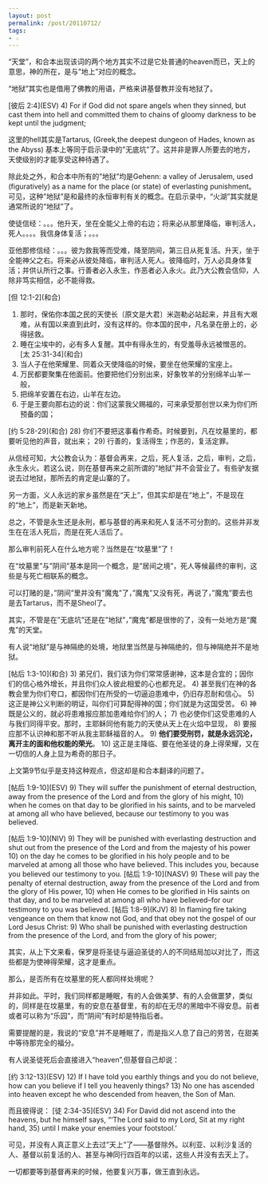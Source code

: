 ```yaml
---
layout: post
permalink: /post/20110712/
tags:
- ☆ 
---
```


“天堂”，和合本出现该词的两个地方其实不过是它处普通的heaven而已，天上的意思，神的所在，是与”地上”对应的概念。

“地狱”其实也是借用了佛教的用语，严格来讲基督教并没有地狱了。

>
\[彼后 2:4\](ESV)
4) For if God did not spare angels when they sinned, but cast them into hell and committed them to chains of gloomy darkness to be kept until the judgment;

这里的hell其实是Tartarus, (Greek,the deepest dungeon of Hades, known as the Abyss) 基本上等同于启示录中的”无底坑”了。这并非是罪人所要去的地方，天使级别的才能享受这种待遇了。

除此处之外，和合本中所有的”地狱”均是Gehenn: a valley of Jerusalem, used (figuratively) as a name for the place (or state) of everlasting punishment。可见，这种”地狱”是和最终的永恒审判有关的概念。在启示录中，“火湖”其实就是通常所说的“地狱”了。
>
使徒信经：。。。他升天，坐在全能父上帝的右边；将来必从那里降临，审判活人，死人。。。。我信身体复活；。。。
>
亚他那修信经：。。。彼为救我等而受难，降至阴间，第三日从死复活。升天，坐于全能神父之右。将来必从彼处降临，审判活人死人。彼降临时，万人必具身体复活；并供认所行之事。行善者必入永生，作恶者必入永火。此乃大公教会信仰，人除非笃实相信，必不能得救。
>
\[但 12:1-2\](和合)
1) 那时，保佑你本国之民的天使长〔原文是大君〕米迦勒必站起来，并且有大艰难，从有国以来直到此时，没有这样的。你本国的民中，凡名录在册上的，必得拯救。
2) 睡在尘埃中的，必有多人复醒。其中有得永生的，有受羞辱永远被憎恶的。
\[太 25:31-34\](和合)
31) 当人子在他荣耀里、同着众天使降临的时候，要坐在他荣耀的宝座上。
32) 万民都要聚集在他面前。他要把他们分别出来，好象牧羊的分别绵羊山羊一般，
33) 把绵羊安置在右边，山羊在左边。
34) 于是王要向那右边的说：你们这蒙我父赐福的，可来承受那创世以来为你们所预备的国；
>
\[约 5:28-29\](和合)
28) 你们不要把这事看作希奇。时候要到，凡在坟墓里的，都要听见他的声音，就出来；
29) 行善的，复活得生；作恶的，复活定罪。


从信经可知，大公教会认为：基督会再来，之后，死人复活，之后，审判，之后，永生永火。若这么说，则在基督再来之前所谓的”地狱”并不会营业了。有些驴友据说去过地狱，那所去的肯定是山寨的了。

另一方面，义人永远的家乡虽然是在“天上”，但其实却是在“地上”，不是现在的“地上”，而是新天新地。

总之，不管是永生还是永刑，都与基督的再来和死人复活不可分割的。这些并非发生在在活人死后，而是在死人活后了。

那么审判前死人在什么地方呢？当然是在“坟墓里”了！

在“坟墓里”与”阴间”基本是同一个概念，是”居间之境”，死人等候最终的审判，这些是与死亡相联系的概念。

可以打赌的是，”阴间”里并没有”魔鬼”了，”魔鬼”又没有死，再说了，”魔鬼”要去也是去Tartarus，而不是Sheol了。

其实，不管是在”无底坑”还是在”地狱”，”魔鬼”都是很惨的了，没有一处地方是“魔鬼”的天堂。

有人说“地狱”是与神隔绝的处境，地狱里当然是与神隔绝的，但与神隔绝并不是地狱。

>
\[帖后 1:3-10\](和合)
3) 弟兄们，我们该为你们常常感谢神，这本是合宜的；因你们的信心格外增长，并且你们众人彼此相爱的心也都充足。
4) 甚至我们在神的各教会里为你们夸口，都因你们在所受的一切逼迫患难中，仍旧存忍耐和信心。
5) 这正是神公义判断的明证，叫你们可算配得神的国；你们就是为这国受苦。
6) 神既是公义的，就必将患难报应那加患难给你们的人；
7) 也必使你们这受患难的人与我们同得平安。那时，主耶稣同他有能力的天使从天上在火焰中显现，
8) 要报应那不认识神和那不听从我主耶稣福音的人。
9) **他们要受刑罚，就是永远沉沦，离开主的面和他权能的荣光**。
10) 这正是主降临、要在他圣徒的身上得荣耀，又在一切信的人身上显为希奇的那日子。


上文第9节似乎是支持这种观点，但这却是和合本翻译的问题了。

>
\[帖后 1:9-10\](ESV)
9) They will suffer the punishment of eternal destruction, away from the presence of the Lord and from the glory of his might,
10) when he comes on that day to be glorified in his saints, and to be marveled at among all who have believed, because our testimony to you was believed.
>
\[帖后 1:9-10\](NIV)
9) They will be punished with everlasting destruction and shut out from the presence of the Lord and from the majesty of his power
10) on the day he comes to be glorified in his holy people and to be marveled at among all those who have believed. This includes you, because you believed our testimony to you.
\[帖后 1:9-10\](NASV)
9) These will pay the penalty of eternal destruction, away from the presence of the Lord and from the glory of His power,
10) when He comes to be glorified in His saints on that day, and to be marveled at among all who have believed–for our testimony to you was believed.
\[帖后 1:8-9\](KJV)
8) In flaming fire taking vengeance on them that know not God, and that obey not the gospel of our Lord Jesus Christ:
9) Who shall be punished with everlasting destruction from the presence of the Lord, and from the glory of his power;


其实，从上下文来看，保罗是将圣徒与逼迫圣徒的人的不同结局加以对比了，而这些都是为使神得荣耀，这才是重点。

那么，是否所有在坟墓里的死人都同样处境呢？

并非如此。平时，我们同样都是睡眠，有的人会做美梦、有的人会做噩梦，类似的，同样是在坟墓里，有的安息在基督里，有的却在无尽的黑暗中不得安息。前者或者可以称为“乐园”，而“阴间”有时却是特指后者。

需要提醒的是，我说的“安息”并不是睡眠了，而是指义人息了自己的劳苦，在甜美中等待那完全的福分。

有人说圣徒死后会直接进入“heaven”,但基督自己却说：

>
\[约 3:12-13\](ESV)
12) If I have told you earthly things and you do not believe, how can you believe if I tell you heavenly things?
13) No one has ascended into heaven except he who descended from heaven, the Son of Man.


而且彼得说：
\[徒 2:34-35\](ESV)
34) For David did not ascend into the heavens, but he himself says, “‘The Lord said to my Lord, Sit at my right hand,
35) ​​​​​​​​until I make your enemies your footstool.’


可见，并没有人真正意义上去过”天上”了——基督除外。以利亚、以利沙复活的人、基督以前复活的人、甚至与神同行四百年的以诺，这些人并没有去天上了。

一切都要等到基督再来的时候，他要复兴万事，做王直到永远。
